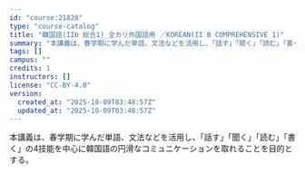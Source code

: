 ```yaml
---
id: "course:21828"
type: "course-catalog"
title: "韓国語(IIb 総合1)_全カリ外国語用 ／KOREAN(II B COMPREHENSIVE 1)"
summary: "本講義は、春学期に学んだ単語、文法などを活用し、「話す」「聞く」「読む」「書く」の4技能を中心に韓国語の円滑なコミュニケーションを取れることを目的とする。"
tags: []
campus: ""
credits: 1
instructors: []
license: "CC-BY-4.0"
version:
  created_at: "2025-10-09T03:48:57Z"
  updated_at: "2025-10-09T03:48:57Z"
---
```

本講義は、春学期に学んだ単語、文法などを活用し、「話す」「聞く」「読む」「書く」の4技能を中心に韓国語の円滑なコミュニケーションを取れることを目的とする。
